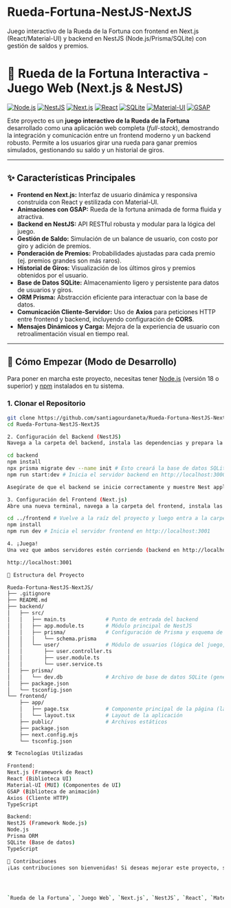 # Rueda-Fortuna-NestJS-NextJS
Juego interactivo de la Rueda de la Fortuna con frontend en Next.js (React/Material-UI) y backend en NestJS (Node.js/Prisma/SQLite) con gestión de saldos y premios.

# 🎰 Rueda de la Fortuna Interactiva - Juego Web (Next.js & NestJS)

[![Node.js](https://img.shields.io/badge/Node.js-18%2B-green.svg)](https://nodejs.org/)
[![NestJS](https://img.shields.io/badge/NestJS-v10-red.svg?logo=nestjs)](https://nestjs.com/)
[![Next.js](https://img.shields.io/badge/Next.js-v14-black.svg?logo=next.js)](https://nextjs.org/)
[![React](https://img.shields.io/badge/React-v18-blue.svg?logo=react)](https://react.dev/)
[![SQLite](https://img.shields.io/badge/SQLite-blue.svg?logo=sqlite)](https://www.sqlite.org/index.html)
[![Material-UI](https://img.shields.io/badge/Material--UI-v5-blue.svg?logo=mui)](https://mui.com/)
[![GSAP](https://img.shields.io/badge/GSAP-green.svg?logo=greensock)](https://greensock.com/gsap/)

Este proyecto es un **juego interactivo de la Rueda de la Fortuna** desarrollado como una aplicación web completa (_full-stack_), demostrando la integración y comunicación entre un frontend moderno y un backend robusto. Permite a los usuarios girar una rueda para ganar premios simulados, gestionando su saldo y un historial de giros.

---

## ✨ **Características Principales**

* **Frontend en Next.js:** Interfaz de usuario dinámica y responsiva construida con React y estilizada con Material-UI.
* **Animaciones con GSAP:** Rueda de la fortuna animada de forma fluida y atractiva.
* **Backend en NestJS:** API RESTful robusta y modular para la lógica del juego.
* **Gestión de Saldo:** Simulación de un balance de usuario, con costo por giro y adición de premios.
* **Ponderación de Premios:** Probabilidades ajustadas para cada premio (ej. premios grandes son más raros).
* **Historial de Giros:** Visualización de los últimos giros y premios obtenidos por el usuario.
* **Base de Datos SQLite:** Almacenamiento ligero y persistente para datos de usuarios y giros.
* **ORM Prisma:** Abstracción eficiente para interactuar con la base de datos.
* **Comunicación Cliente-Servidor:** Uso de **Axios** para peticiones HTTP entre frontend y backend, incluyendo configuración de **CORS**.
* **Mensajes Dinámicos y Carga:** Mejora de la experiencia de usuario con retroalimentación visual en tiempo real.

---

## 🚀 **Cómo Empezar (Modo de Desarrollo)**

Para poner en marcha este proyecto, necesitas tener [Node.js](https://nodejs.org/) (versión 18 o superior) y [npm](https://www.npmjs.com/) instalados en tu sistema.

### 1. **Clonar el Repositorio**

```bash
git clone https://github.com/santiagourdaneta/Rueda-Fortuna-NestJS-NextJS/
cd Rueda-Fortuna-NestJS-NextJS

2. Configuración del Backend (NestJS)
Navega a la carpeta del backend, instala las dependencias y prepara la base de datos

cd backend
npm install
npx prisma migrate dev --name init # Esto creará la base de datos SQLite y las tablas.
npm run start:dev # Inicia el servidor backend en http://localhost:3000

Asegúrate de que el backend se inicie correctamente y muestre Nest application successfully started.

3. Configuración del Frontend (Next.js)
Abre una nueva terminal, navega a la carpeta del frontend, instala las dependencias e inicia el servidor de desarrollo.

cd ../frontend # Vuelve a la raíz del proyecto y luego entra a la carpeta 'frontend'
npm install
npm run dev # Inicia el servidor frontend en http://localhost:3001

4. ¡Juega!
Una vez que ambos servidores estén corriendo (backend en http://localhost:3000 y frontend en http://localhost:3001), abre tu navegador web y visita:

http://localhost:3001

📂 Estructura del Proyecto

Rueda-Fortuna-NestJS-NextJS/
├── .gitignore
├── README.md
├── backend/
│   ├── src/
│   │   ├── main.ts             # Punto de entrada del backend
│   │   ├── app.module.ts       # Módulo principal de NestJS
│   │   ├── prisma/             # Configuración de Prisma y esquema de DB
│   │   │   └── schema.prisma
│   │   └── user/               # Módulo de usuarios (lógica del juego, saldo, giros)
│   │       ├── user.controller.ts
│   │       ├── user.module.ts
│   │       └── user.service.ts
│   ├── prisma/
│   │   └── dev.db              # Archivo de base de datos SQLite (generado)
│   ├── package.json
│   └── tsconfig.json
└── frontend/
    ├── app/
    │   ├── page.tsx            # Componente principal de la página (la Rueda)
    │   └── layout.tsx          # Layout de la aplicación
    ├── public/                 # Archivos estáticos
    ├── package.json
    ├── next.config.mjs
    └── tsconfig.json

🛠️ Tecnologías Utilizadas

Frontend:
Next.js (Framework de React)
React (Biblioteca UI)
Material-UI (MUI) (Componentes de UI)
GSAP (Biblioteca de animación)
Axios (Cliente HTTP)
TypeScript

Backend:
NestJS (Framework Node.js)
Node.js
Prisma ORM
SQLite (Base de datos)
TypeScript

🤝 Contribuciones
¡Las contribuciones son bienvenidas! Si deseas mejorar este proyecto, siéntete libre de abrir un issue o enviar un pull request.




`Rueda de la Fortuna`, `Juego Web`, `Next.js`, `NestJS`, `React`, `Material-UI`, `GSAP`, `TypeScript`, `Node.js`, `Full-Stack`, `SQLite`, `Prisma`, `Backend`, `Frontend`, `Juego Interactivo`, `Desarrollo Web`
